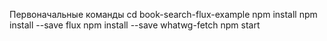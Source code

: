 Первоначальные команды
cd book-search-flux-example
npm install
npm install --save flux
npm install --save whatwg-fetch
npm start
